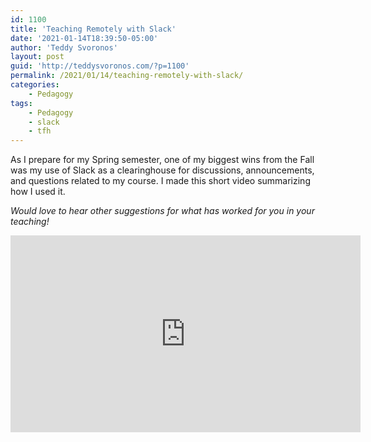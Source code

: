 ```yaml
---
id: 1100
title: 'Teaching Remotely with Slack'
date: '2021-01-14T18:39:50-05:00'
author: 'Teddy Svoronos'
layout: post
guid: 'http://teddysvoronos.com/?p=1100'
permalink: /2021/01/14/teaching-remotely-with-slack/
categories:
    - Pedagogy
tags:
    - Pedagogy
    - slack
    - tfh
---
```


As I prepare for my Spring semester, one of my biggest wins from the Fall was my use of Slack as a clearinghouse for discussions, announcements, and questions related to my course. I made this short video summarizing how I used it.

_Would love to hear other suggestions for what has worked for you in your teaching!_


<iframe width="560" height="315" src="https://www.youtube.com/embed/InspYbfEAjw?si=njzTBbj9dzDw2yu_" title="YouTube video player" frameborder="0" allow="accelerometer; autoplay; clipboard-write; encrypted-media; gyroscope; picture-in-picture; web-share" referrerpolicy="strict-origin-when-cross-origin" allowfullscreen></iframe>